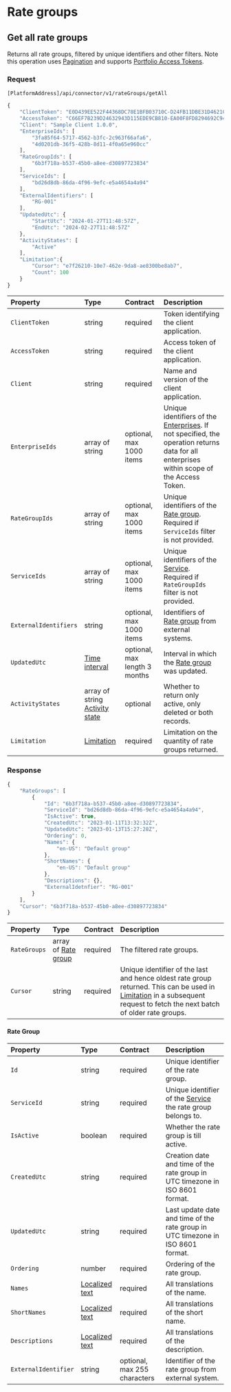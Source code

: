 # Rate groups

## Get all rate groups

Returns all rate groups, filtered by unique identifiers and other filters. Note this operation uses [Pagination](../guidelines/pagination.md) and supports [Portfolio Access Tokens](../guidelines/multi-property.md).

### Request

`[PlatformAddress]/api/connector/v1/rateGroups/getAll`

```javascript
{
    "ClientToken": "E0D439EE522F44368DC78E1BFB03710C-D24FB11DBE31D4621C4817E028D9E1D",
    "AccessToken": "C66EF7B239D24632943D115EDE9CB810-EA00F8FD8294692C940F6B5A8F9453D",
    "Client": "Sample Client 1.0.0",
    "EnterpriseIds": [
        "3fa85f64-5717-4562-b3fc-2c963f66afa6",
        "4d0201db-36f5-428b-8d11-4f0a65e960cc"
    ],
    "RateGroupIds": [
        "6b3f718a-b537-45b0-a8ee-d30897723834"
    ],
    "ServiceIds": [
        "bd26d8db-86da-4f96-9efc-e5a4654a4a94"
    ],
    "ExternalIdentifiers": [
        "RG-001"
    ],
    "UpdatedUtc": {
        "StartUtc": "2024-01-27T11:48:57Z",
        "EndUtc": "2024-02-27T11:48:57Z"
    },
    "ActivityStates": [
        "Active"
    ],
    "Limitation":{
        "Cursor": "e7f26210-10e7-462e-9da8-ae8300be8ab7",
        "Count": 100
    }
}
```

| Property | Type | Contract | Description |
| :-- | :-- | :-- | :-- |
| `ClientToken` | string | required | Token identifying the client application. |
| `AccessToken` | string | required | Access token of the client application. |
| `Client` | string | required | Name and version of the client application. |
| `EnterpriseIds` | array of string | optional, max 1000 items | Unique identifiers of the [Enterprises](enterprises.md#enterprise). If not specified, the operation returns data for all enterprises within scope of the Access Token. |
| `RateGroupIds` | array of string | optional, max 1000 items | Unique identifiers of the [Rate group](#rate-group). Required if `ServiceIds` filter is not provided. |
| `ServiceIds` | array of string | optional, max 1000 items | Unique identifiers of the [Service](services.md#service). Required if `RateGroupIds` filter is not provided. |
| `ExternalIdentifiers` | string | optional, max 1000 items | Identifiers of [Rate group](#rate-group) from external systems. |
| `UpdatedUtc` | [Time interval](_objects.md#time-interval) | optional, max length 3 months | Interval in which the [Rate group](#rate-group) was updated. |
| `ActivityStates` | array of string [Activity state](_objects.md#activity-state) | optional | Whether to return only active, only deleted or both records. |
| `Limitation` | [Limitation](../guidelines/pagination.md#limitation) | required | Limitation on the quantity of rate groups returned. |

### Response

```javascript
{
    "RateGroups": [
        {
            "Id": "6b3f718a-b537-45b0-a8ee-d30897723834",
            "ServiceId": "bd26d8db-86da-4f96-9efc-e5a4654a4a94",
            "IsActive": true,
            "CreatedUtc": "2023-01-11T13:32:32Z",
            "UpdatedUtc": "2023-01-13T15:27:28Z",
            "Ordering": 0,
            "Names": {
                "en-US": "Default group"
            },
            "ShortNames": {
                "en-US": "Default group"
            },
            "Descriptions": {},
            "ExternalIdetnfier": "RG-001"
        }
    ],
    "Cursor": "6b3f718a-b537-45b0-a8ee-d30897723834"
}
```

| Property | Type | Contract | Description |
| :-- | :-- | :-- | :-- |
| `RateGroups` | array of [Rate group](#rate-group) | required | The filtered rate groups. |
| `Cursor` | string | required | Unique identifier of the last and hence oldest rate group returned. This can be used in [Limitation](../guidelines/pagination.md#limitation) in a subsequent request to fetch the next batch of older rate groups. |

#### Rate Group

| Property | Type | Contract | Description |
| :-- | :-- | :-- | :-- |
| `Id` | string | required | Unique identifier of the rate group. |
| `ServiceId` | string | required | Unique identifier of the [Service](services.md#service) the rate group belongs to. |
| `IsActive` | boolean | required | Whether the rate group is till active. |
| `CreatedUtc` | string | required | Creation date and time of the rate group in UTC timezone in ISO 8601 format. |
| `UpdatedUtc` | string | required | Last update date and time of the rate group in UTC timezone in ISO 8601 format. |
| `Ordering` | number | required | Ordering of the rate group. |
| `Names` | [Localized text](_objects.md#localized-text) | required | All translations of the name. |
| `ShortNames` | [Localized text](_objects.md#localized-text) | required | All translations of the short name. |
| `Descriptions` | [Localized text](_objects.md#localized-text) | required | All translations of the description. |
| `ExternalIdentifier` | string | optional, max 255 characters | Identifier of the rate group from external system. |
